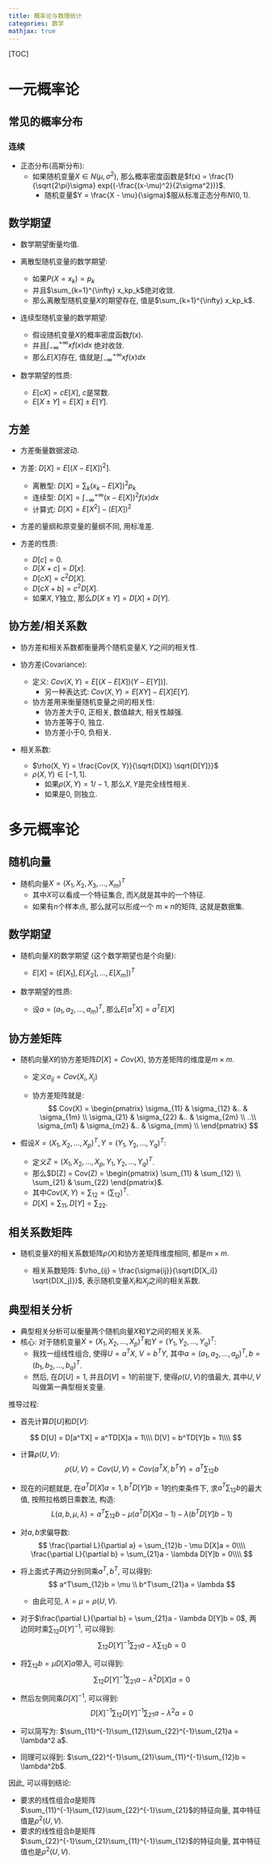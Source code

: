 ```yaml
---
title: 概率论与数理统计
categories: 数学
mathjax: true
---
```




[TOC]



# 一元概率论



## 常见的概率分布



### 连续

* 正态分布(高斯分布):
  * 如果随机变量$X \in N(\mu, \sigma^2)$, 那么概率密度函数是$f(x) = \frac{1}{\sqrt{2\pi}\sigma} exp{(-\frac{(x-\mu)^2}{2\sigma^2})}$.
    * 随机变量$Y = \frac{X - \mu}{\sigma}$服从标准正态分布$N(0, 1)$.



## 数学期望

* 数学期望衡量均值.

* 离散型随机变量的数学期望:
  * 如果$P(X = x_k) = p_k$
  * 并且$\sum_{k=1}^{\infty} x_kp_k$绝对收敛.
  * 那么离散型随机变量$X$的期望存在,   值是$\sum_{k=1}^{\infty} x_kp_k$.
* 连续型随机变量的数学期望:
  * 假设随机变量$X$的概率密度函数$f(x)$.
  * 并且$\int_{-\infty}^{+\infty}xf(x)dx$ 绝对收敛.
  * 那么$E[X]$存在, 值就是$\int_{-\infty}^{+\infty}xf(x)dx$​
* 数学期望的性质:
  * $E[cX] = cE[X]$, $c$是常数.
  * $E[X \pm Y] = E[X] \pm E[Y]$.



## 方差

* 方差衡量数据波动.
* 方差: $D[X] = E[(X - E[X])^2]$​.
  * 离散型: $D[X] = \sum_{k} (x_k - E[X])^2p_k$​
  * 连续型: $D[X] = \int_{-\infty}^{+\infty}(x - E[X])^2f(x)dx$​
  * 计算式: $D[X] = E[X^2] - (E[X])^2$
* 方差的量纲和原变量的量纲不同, 用标准差.

* 方差的性质:
  * $D[c] = 0$.
  * $D[X + c] = D[x]$.
  * $D[cX] = c^2D[X]$.
  * $D[cX + b] = c^2D[X]$.
  * 如果$X, Y$独立, 那么$D[X \pm Y] = D[X] + D[Y]$.

## 协方差/相关系数

* 协方差和相关系数都衡量两个随机变量$X, Y$之间的相关性.
* 协方差(Covariance):
  * 定义: $Cov(X, Y) = E[(X - E[X])(Y - E[Y])]$.
    * 另一种表达式: $Cov(X, Y) = E[XY] - E[X]E[Y]$​.
  * 协方差用来衡量随机变量之间的相关性:
    * 协方差大于0, 正相关, 数值越大, 相关性越强.
    * 协方差等于0, 独立.
    * 协方差小于0, 负相关.

* 相关系数:
  * $\rho(X, Y) = \frac{Cov(X, Y)}{\sqrt{D[X]} \sqrt{D[Y]}}$​
  * $\rho(X, Y) \in [-1, 1]$.
    * 如果$\rho(X, Y) = 1/-1$, 那么$X, Y$是完全线性相关.
    * 如果是0, 则独立.

# 多元概率论



## 随机向量

* 随机向量$X = (X_1, X_2, X_3, ..., X_m)^T$
  * 其中$X$可以看成一个特征集合, 而$X_i$​就是其中的一个特征.
  * 如果有$n$个样本点, 那么就可以形成一个 $m \times n$​的矩阵, 这就是数据集. 



## 数学期望

* 随机向量$X$的数学期望 (这个数学期望也是个向量):

  * $E[X] = (E[X_1], E[X_2], ..., E[X_m])^T$​​​
* 数学期望的性质:
  * 设$a = (a_1, a_2, ..., a_m)^T$, 那么$E[a^TX] = a^TE[X]$



## 协方差矩阵

* 随机向量$X$的协方差矩阵$D[X] = Cov(X)$, 协方差矩阵的维度是$m \times m$.

  * 定义$\sigma_{ij} = Cov(X_i, X_j)$

  * 协方差矩阵就是:
    $$
    Cov(X) = \begin{pmatrix} 
    \sigma_{11} & \sigma_{12} &.. & \sigma_{1m} \\ 
    \sigma_{21} & \sigma_{22} &.. & \sigma_{2m} \\
    ..\\
    \sigma_{m1} & \sigma_{m2} &.. & \sigma_{mm} \\
    \end{pmatrix}
    $$
    

* 假设$X = (X_1, X_2, ..., X_p)^T, Y = (Y_1, Y_2, ..., Y_q)^T$:
  * 定义$Z = (X_1, X_2, ..., X_p, Y_1, Y_2, ..., Y_q)^T$.
  * 那么$D[Z] = Cov(Z) = \begin{pmatrix} \sum_{11} & \sum_{12} \\ \sum_{21} & \sum_{22} \end{pmatrix}$.
  * 其中$Cov(X, Y) = \sum_{12} = (\sum_{12})^T$​.
  * $D[X] = \sum_{11}, D[Y] = \sum_{22}$.

## 相关系数矩阵

* 随机变量$X$的相关系数矩阵$\rho(X)$和协方差矩阵维度相同, 都是$m \times m$.

  * 相关系数矩阵: $\rho_{ij} = \frac{\sigma{ij}}{\sqrt{D[X_i]} \sqrt{D[X_j]}}$​, 表示随机变量$X_i$和$X_j$之间的相关系数.

    



## 典型相关分析

* 典型相关分析可以衡量两个随机向量$X$和$Y$之间的相关关系.
* 核心: 对于随机变量$X = (X_1, X_2, ..., X_p)^T$和$Y = (Y_1, Y_2, ..., Y_q)^T$:
  * 我找一组线性组合, 使得$U = a^TX$, $V = b^TY$, 其中$a = (a_1, a_2, ..., a_p)^T, b = (b_1, b_2, ..., b_q)^T$.
  * 然后, 在$D[U] = 1$, 并且$D[V] = 1$的前提下, 使得$\rho(U, V)$的值最大, 其中$U, V$​叫做第一典型相关变量.

推导过程:

* 首先计算$D[U]$和$D[V]$:

$$
D[U] = D[a^TX] = a^TD[X]a = 1\\\\
D[V] = b^TD[Y]b = 1\\\\
$$

* 计算$\rho(U, V)$: 
  $$
  \rho(U, V) = Cov(U, V) = Cov(a^TX, b^TY) = a^T\sum_{12}b
  $$
  
* 现在的问题就是, 在$a^TD[X]a = 1, b^TD[Y]b = 1$的约束条件下, 求$a^T\sum_{12}b$的最大值, 按照拉格朗日乘数法, 构造:
  $$
  L(a, b, \mu, \lambda) = a^T\sum_{12}b - \mu(a^TD[X]a - 1) - \lambda(b^TD[Y]b - 1)
  $$
  
* 对$a, b$求偏导数:
  $$
  \frac{\partial L}{\partial a} =  \sum_{12}b - \mu D[X]a = 0\\\\
  \frac{\partial L}{\partial b} = \sum_{21}a - \lambda D[Y]b = 0\\\\
  $$

* 将上面式子两边分别同乘$a^T, b^T$, 可以得到:
  $$
  a^T\sum_{12}b = \mu \\
  b^T\sum_{21}a = \lambda
  $$

  * 由此可见, $\lambda = \mu = \rho(U, V)$.

* 对于$\frac{\partial L}{\partial b} = \sum_{21}a - \lambda D[Y]b = 0$, 两边同时乘$\sum_{12}D[Y]^{-1}$, 可以得到:
  $$
  \sum_{12}D[Y]^{-1}\sum_{21}a - \lambda \sum_{12}b = 0
  $$

* 将$\sum_{12}b = \mu D[X]a$带入, 可以得到:
  $$
  \sum_{12}D[Y]^{-1}\sum_{21}a - \lambda^2 D[X]a = 0
  $$
  
* 然后左侧同乘$D[X]^{-1}$, 可以得到:
  $$
  D[X]^{-1}\sum_{12}D[Y]^{-1}\sum_{21}a - \lambda^2a = 0
  $$

* 可以简写为: $\sum_{11}^{-1}\sum_{12}\sum_{22}^{-1}\sum_{21}a = \lambda^2 a$.

* 同理可以得到: $\sum_{22}^{-1}\sum_{21}\sum_{11}^{-1}\sum_{12}b = \lambda^2b$.

因此, 可以得到结论:

* 要求的线性组合$a$是矩阵$\sum_{11}^{-1}\sum_{12}\sum_{22}^{-1}\sum_{21}$的特征向量, 其中特征值是$\rho^2(U, V)$.
* 要求的线性组合$b$是矩阵$\sum_{22}^{-1}\sum_{21}\sum_{11}^{-1}\sum_{12}$的特征向量, 其中特征值也是$\rho^2(U, V)$.
